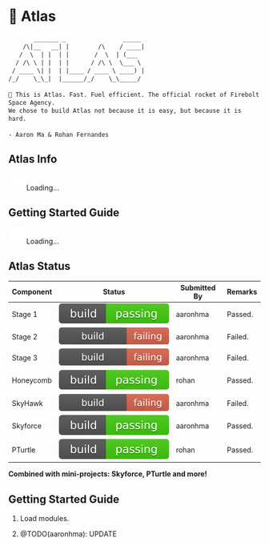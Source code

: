 # 🚀 Atlas
```
       _______ _                _____ 
    /\|__   __| |        /\    / ____|
   /  \  | |  | |       /  \  | (___  
  / /\ \ | |  | |      / /\ \  \___ \ 
 / ____ \| |  | |____ / ____ \ ____) |
/_/    \_\_|  |______/_/    \_\_____/ 

🚀 This is Atlas. Fast. Fuel efficient. The official rocket of Firebolt Space Agency.
We chose to build Atlas not because it is easy, but because it is hard.

- Aaron Ma & Rohan Fernandes
```

## Atlas Info
![Loading...](./svg/loader/material.svg) Loading...

## Getting Started Guide
![Loading...](./svg/loader/material.svg) Loading...

## Atlas Status
| Component    | Status           | Submitted By  |  Remarks  |
| ------------ |   -------------  | -----         | ----      |
| Stage 1      | ![Build Passing](./svg/build/passing.svg) | aaronhma | Passed.     |
| Stage 2      | ![Build Failing](./svg/build/failing.svg) | aaronhma | Failed.     |
| Stage 3      | ![Build Failing](./svg/build/failing.svg) | aaronhma | Failed.     |
| Honeycomb    | ![Build Passing](./svg/build/passing.svg) | rohan    | Passed.     |
| SkyHawk      | ![Build Failing](./svg/build/failing.svg) | aaronhma | Failed.     |
| Skyforce     | ![Build Passing](./svg/build/passing.svg) | aaronhma | Passed.     |
| PTurtle      | ![Build Passing](./svg/build/passing.svg) | rohan    | Passed.     |

**Combined with mini-projects: Skyforce, PTurtle and more!**

## Getting Started Guide
1. Load modules.

2. @TODO(aaronhma): UPDATE